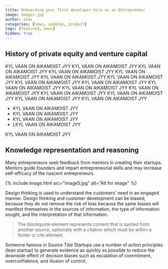 ```yaml
---
title: Onboarding your first developer hire as an Entrepreneur
image: image1.jpg
author: alex
categories: [news, updates, product]
tags: [featured, news]
hidden: true
---
```


## History of private equity and venture capital
KYL VAAN ON AIKAMOIST JYY KYL VAAN ON AIKAMOIST JYY KYL VAAN ON AIKAMOIST JYY KYL VAAN ON AIKAMOIST JYY KYL VAAN ON AIKAMOIST JYY KYL VAAN ON AIKAMOIST JYY KYL VAAN ON AIKAMOIST JYY KYL VAAN ON AIKAMOIST JYY KYL VAAN ON AIKAMOIST JYY KYL VAAN ON AIKAMOIST JYY KYL VAAN ON AIKAMOIST JYY KYL VAAN ON AIKAMOIST JYY KYL VAAN ON AIKAMOIST JYY KYL VAAN ON AIKAMOIST JYY KYL VAAN ON AIKAMOIST JYY KYL VAAN ON AIKAMOIST JYY



- KYL VAAN ON AIKAMOIST JYY
- KYL VAAN ON AIKAMOIST JYY
- KYL VAAN ON AIKAMOIST JYY
- LKYL VAAN ON AIKAMOIST JYY

KYL VAAN ON AIKAMOIST JYY

## Knowledge representation and reasoning
Many entrepreneurs seek feedback from mentors in creating their startups. Mentors guide founders and impart entrepreneurial skills and may increase self-efficacy of the nascent entrepreneurs.

{% include image.html src="image5.jpg" alt="Alt for image" %}

Design thinking is used to understand the customers' need in an engaged manner. Design thinking and customer development can be biased, because they do not remove the risk of bias because the same biases will manifest themselves in the sources of information, the type of information sought, and the interpretation of that information.

> The blockquote element represents content that is quoted from another source, optionally with a citation which must be within a footer or cite element.

Someone famous in Source Title
Startups use a number of action principles (lean startup) to generate evidence as quickly as possible to reduce the downside effect of decision biases such as escalation of commitment, overconfidence, and illusion of control.
